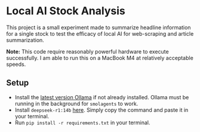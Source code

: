 # Local AI Stock Analysis

This project is a small experiment made to summarize headline information for a single stock to test the efficacy of local AI for web-scraping and article summarization.

**Note:** This code require reasonably powerful hardware to execute successfully. I am able to run this on a MacBook M4 at relatively acceptable speeds.

## Setup

- Install the [latest version Ollama](https://ollama.com/) if not already installed. Ollama must be running in the background for ```smolagents``` to work.
- Install ```deepseek-r1:14b``` [here](https://ollama.com/library/deepseek-r1:14b). Simply copy the command and paste it in your terminal.
- Run ```pip install -r requirements.txt``` in your terminal.
